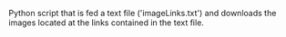 Python script that is fed a text file ('imageLinks.txt') and downloads the images located at the links contained in the text file.
